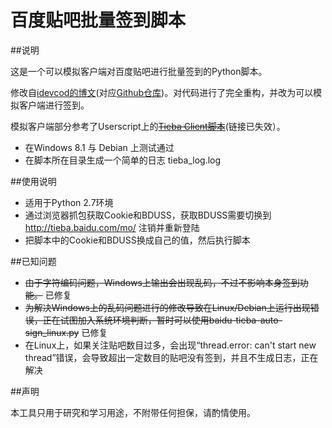 百度贴吧批量签到脚本
=====================

##说明

这是一个可以模拟客户端对百度贴吧进行批量签到的Python脚本。

修改自[idevcod的博文](http://blog.csdn.net/idevcod/article/details/11479897)(对应[Github仓库](https://github.com/ifreefly/baidu_bot))。对代码进行了完全重构，并改为可以模拟客户端进行签到。

模拟客户端部分参考了Userscript上的<del>[Tieba Client脚本](http://userscripts.org/scripts/review/177032)</del>(链接已失效）。

* 在Windows 8.1 与 Debian 上测试通过
* 在脚本所在目录生成一个简单的日志 tieba_log.log

##使用说明

* 适用于Python 2.7环境
* 通过浏览器抓包获取Cookie和BDUSS，获取BDUSS需要切换到 http://tieba.baidu.com/mo/ 注销并重新登陆
* 把脚本中的Cookie和BDUSS换成自己的值，然后执行脚本


##已知问题

* <del>由于字符编码问题，Windows上输出会出现乱码，不过不影响本身签到功能。</del> 已修复
* <del>为解决Windows上的乱码问题进行的修改导致在Linux/Debian上运行出现错误，正在试图加入系统环境判断，暂时可以使用baidu-tieba-auto-sign_linux.py</del> 已修复
* 在Linux上，如果关注贴吧数目过多，会出现“thread.error: can't start new thread”错误，会导致超出一定数目的贴吧没有签到，并且不生成日志，正在解决

##声明

本工具只用于研究和学习用途，不附带任何担保，请酌情使用。
